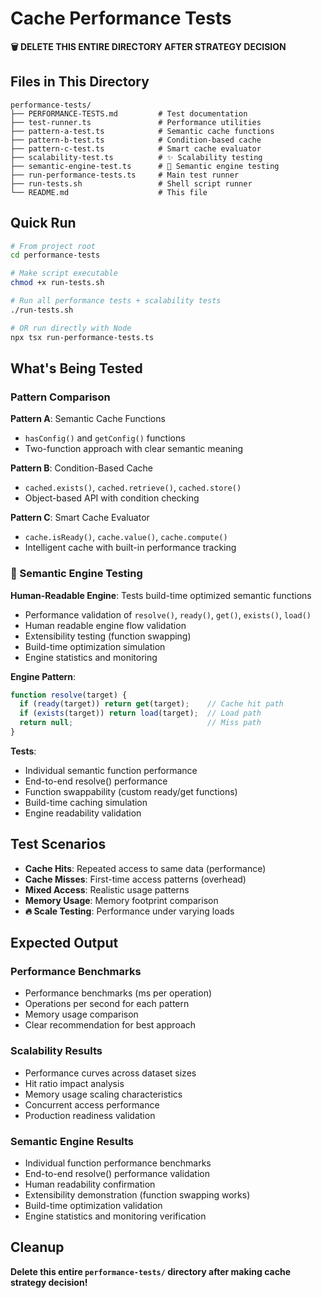 # Cache Performance Tests

**🗑️ DELETE THIS ENTIRE DIRECTORY AFTER STRATEGY DECISION**

## Files in This Directory
```
performance-tests/
├── PERFORMANCE-TESTS.md         # Test documentation
├── test-runner.ts               # Performance utilities  
├── pattern-a-test.ts            # Semantic cache functions
├── pattern-b-test.ts            # Condition-based cache
├── pattern-c-test.ts            # Smart cache evaluator
├── scalability-test.ts          # ✨ Scalability testing
├── semantic-engine-test.ts      # 🚀 Semantic engine testing
├── run-performance-tests.ts     # Main test runner
├── run-tests.sh                 # Shell script runner
└── README.md                    # This file
```

## Quick Run

```bash
# From project root
cd performance-tests

# Make script executable
chmod +x run-tests.sh

# Run all performance tests + scalability tests
./run-tests.sh

# OR run directly with Node
npx tsx run-performance-tests.ts
```

## What's Being Tested

### Pattern Comparison

**Pattern A**: Semantic Cache Functions
- `hasConfig()` and `getConfig()` functions
- Two-function approach with clear semantic meaning

**Pattern B**: Condition-Based Cache  
- `cached.exists()`, `cached.retrieve()`, `cached.store()`
- Object-based API with condition checking

**Pattern C**: Smart Cache Evaluator
- `cache.isReady()`, `cache.value()`, `cache.compute()`
- Intelligent cache with built-in performance tracking

### 🚀 Semantic Engine Testing

**Human-Readable Engine**: Tests build-time optimized semantic functions
- Performance validation of `resolve()`, `ready()`, `get()`, `exists()`, `load()`
- Human readable engine flow validation
- Extensibility testing (function swapping)
- Build-time optimization simulation
- Engine statistics and monitoring

**Engine Pattern**:
```typescript
function resolve(target) {
  if (ready(target)) return get(target);    // Cache hit path
  if (exists(target)) return load(target);  // Load path
  return null;                              // Miss path
}
```

**Tests**:
- Individual semantic function performance
- End-to-end resolve() performance
- Function swappability (custom ready/get functions)
- Build-time caching simulation
- Engine readability validation

## Test Scenarios
- **Cache Hits**: Repeated access to same data (performance)
- **Cache Misses**: First-time access patterns (overhead)
- **Mixed Access**: Realistic usage patterns
- **Memory Usage**: Memory footprint comparison
- **🔥 Scale Testing**: Performance under varying loads

## Expected Output

### Performance Benchmarks
- Performance benchmarks (ms per operation)
- Operations per second for each pattern
- Memory usage comparison
- Clear recommendation for best approach

### Scalability Results
- Performance curves across dataset sizes
- Hit ratio impact analysis
- Memory usage scaling characteristics
- Concurrent access performance
- Production readiness validation

### Semantic Engine Results
- Individual function performance benchmarks
- End-to-end resolve() performance validation
- Human readability confirmation
- Extensibility demonstration (function swapping works)
- Build-time optimization validation
- Engine statistics and monitoring verification

## Cleanup
**Delete this entire `performance-tests/` directory after making cache strategy decision!**
